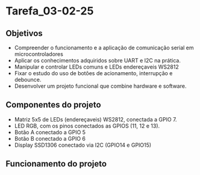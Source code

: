 # Tarefa_03-02-25

## Objetivos
- Compreender o funcionamento e a aplicação de comunicação serial em microcontroladores
- Aplicar os conhecimentos adquiridos sobre UART e I2C na prática.
- Manipular e controlar LEDs comuns e LEDs endereçaveis WS2812
- Fixar o estudo do uso de botões de acionamento, interrupção e debounce.
- Desenvolver um projeto funcional que combine hardware e software.

## Componentes do projeto
- Matriz 5x5 de LEDs (endereçaveis) WS2812, conectada a GPIO 7.
- LED RGB, com os pinos conectados as GPIOS (11, 12 e 13).
- Botão A conectado a GPIO 5
- Botão B conectado a GPIO 6
- Display SSD1306 conectado via I2C (GPIO14 e GPIO15)

## Funcionamento do projeto
